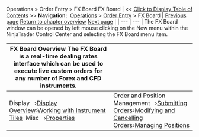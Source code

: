 ﻿
Operations \> Order Entry \> FX Board
FX Board
| \<\< [Click to Display Table of Contents](fx_board.md) \>\> **Navigation:**     [Operations](operations-1.md) \> [Order Entry](order_entry-1.md) \> FX Board | [Previous page](properties_fx_pro-1.md) [Return to chapter overview](order_entry-1.md) [Next page](display_overview_fx_board-1.md) |
| --- | --- |
The FX Board  window can be opened by left mouse clicking on the New menu within the NinjaTrader Control Center and selecting the FX Board menu item.

| FX Board Overview The FX Board is a real\-time dealing rates interface which can be used to execute live custom orders for any number of Forex and CFD instruments. | |
| --- | --- |
| Display   ›[Display Overview](display_overview_fx_board-1.md)›[Working with Instrument Tiles](working_with_instrument_tiles_fx_board-1.md)  Misc   ›[Properties](properties_fx_board-1.md) | Order and Position Management   ›[Submitting Orders](submitting_orders_fx_board-1.md)›[Modifying and Cancelling Orders](modifying_and_cancelling_orders_fx_board-1.md)›[Managing Positions](managing_positions_fx_board-1.md) |
 

